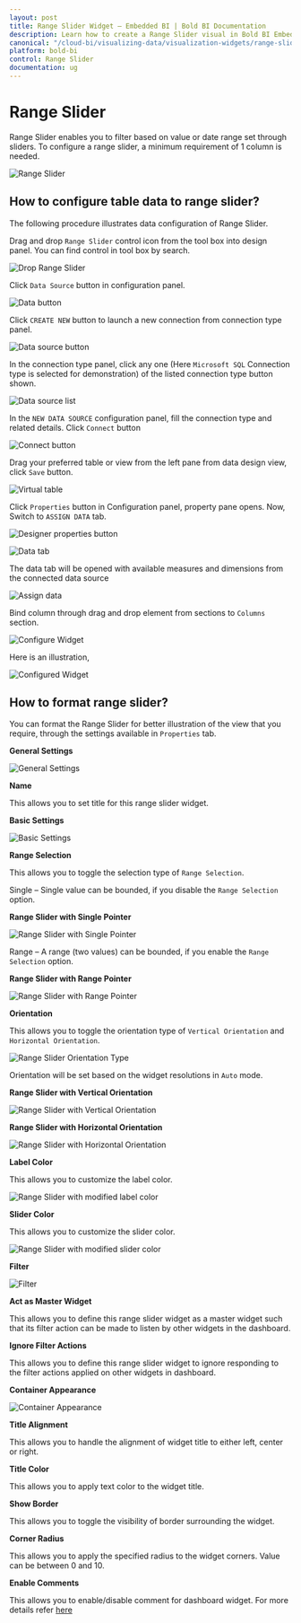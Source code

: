 ```yaml
---
layout: post
title: Range Slider Widget – Embedded BI | Bold BI Documentation
description: Learn how to create a Range Slider visual in Bold BI Embedded dashboard, configure data field and other settings.
canonical: "/cloud-bi/visualizing-data/visualization-widgets/range-slider/"
platform: bold-bi
control: Range Slider
documentation: ug
---
```


# Range Slider

Range Slider enables you to filter based on value or date range set through sliders. To configure a range slider, a minimum requirement of 1 column is needed.

![Range Slider](/static/assets/embedded/visualizing-data/visualization-widgets/images/range-slider/rangeslider.png)

## How to configure table data to range slider?

The following procedure illustrates data configuration of Range Slider.

Drag and drop `Range Slider` control icon from the tool box into design panel. You can find control in tool box by search.

![Drop Range Slider](/static/assets/embedded/visualizing-data/visualization-widgets/images/range-slider/drop-widget.png)

Click `Data Source` button in configuration panel.

![Data button](/static/assets/embedded/visualizing-data/visualization-widgets/images/databutton.png)

Click `CREATE NEW` button to launch a new connection from connection type panel.

![Data source button](/static/assets/embedded/visualizing-data/visualization-widgets/images/datasourcebutton.png)

In the connection type panel, click any one (Here `Microsoft SQL` Connection type is selected for demonstration) of the listed connection type button shown.

![Data source list](/static/assets/embedded/visualizing-data/visualization-widgets/images/datasourcelist.png)

In the `NEW DATA SOURCE` configuration panel, fill the connection type and related details. Click `Connect` button

![Connect button](/static/assets/embedded/visualizing-data/visualization-widgets/images/Connectbutton.png)

Drag your preferred table or view from the left pane from data design view, click `Save` button.

![Virtual table](/static/assets/embedded/visualizing-data/visualization-widgets/images/virtualtable.png)

Click `Properties` button in Configuration panel, property pane opens. Now, Switch to `ASSIGN DATA` tab.

![Designer properties button](/static/assets/embedded/visualizing-data/visualization-widgets/images/designerpropertiesbutton.png)

![Data tab](/static/assets/embedded/visualizing-data/visualization-widgets/images/range-slider/rangesliderdatatab.png)

The data tab will be opened with available measures and dimensions from the connected data source

![Assign data](/static/assets/embedded/visualizing-data/visualization-widgets/images/range-slider/rangesilderassigndata.png)

Bind column through drag and drop element from sections to `Columns` section.

![Configure Widget](/static/assets/embedded/visualizing-data/visualization-widgets/images/range-slider/configure-widget.png)

Here is an illustration,

![Configured Widget](/static/assets/embedded/visualizing-data/visualization-widgets/images/range-slider/configured-widget.png)


## How to format range slider?

You can format the Range Slider for better illustration of the view that you require, through the settings available in `Properties` tab. 

**General Settings**

![General Settings](/static/assets/embedded/visualizing-data/visualization-widgets/images/range-slider/general-settings.png)

**Name**

This allows you to set title for this range slider widget.

**Basic Settings**

![Basic Settings](/static/assets/embedded/visualizing-data/visualization-widgets/images/range-slider/basic-settings.png)

**Range Selection**

This allows you to toggle the selection type of `Range Selection`.

Single – Single value can be bounded, if you disable the `Range Selection` option.

**Range Slider with Single Pointer**

![Range Slider with Single Pointer](/static/assets/embedded/visualizing-data/visualization-widgets/images/range-slider/single-pointer.png)

Range – A range (two values) can be bounded, if you enable the `Range Selection` option.

**Range Slider with Range Pointer**

![Range Slider with Range Pointer](/static/assets/embedded/visualizing-data/visualization-widgets/images/range-slider/range-pointer.png)

**Orientation**

This allows you to toggle the orientation type of `Vertical Orientation` and `Horizontal Orientation`.

![Range Slider Orientation Type](/static/assets/embedded/visualizing-data/visualization-widgets/images/range-slider/orientation-type.png)

Orientation will be set based on the widget resolutions in `Auto` mode.

**Range Slider with Vertical Orientation**

![Range Slider with Vertical Orientation](/static/assets/embedded/visualizing-data/visualization-widgets/images/range-slider/rangeslider_vertical.png)

**Range Slider with Horizontal Orientation**

![Range Slider with Horizontal Orientation](/static/assets/embedded/visualizing-data/visualization-widgets/images/range-slider/range-pointer.png)

**Label Color**

This allows you to customize the label color.

![Range Slider with modified label color](/static/assets/embedded/visualizing-data/visualization-widgets/images/range-slider/label-color.png)

**Slider Color**

This allows you to customize the slider color.

![Range Slider with modified slider color](/static/assets/embedded/visualizing-data/visualization-widgets/images/range-slider/slider-color.png)

**Filter**

![Filter](/static/assets/embedded/visualizing-data/visualization-widgets/images/range-slider/filter.png)

**Act as Master Widget**

This allows you to define this range slider widget as a master widget such that its filter action can be made to listen by other widgets in the dashboard.

**Ignore Filter Actions**

This allows you to define this range slider widget to ignore responding to the filter actions applied on other widgets in dashboard.

**Container Appearance** 

![Container Appearance](/static/assets/embedded/visualizing-data/visualization-widgets/images/range-slider/container-settings.png)

**Title Alignment**

This allows you to handle the alignment of widget title to either left, center or right.

**Title Color**

This allows you to apply text color to the widget title.

**Show Border**

This allows you to toggle the visibility of border surrounding the widget.

**Corner Radius**

This allows you to apply the specified radius to the widget corners. Value can be between 0 and 10.

**Enable Comments**

This allows you to enable/disable comment for dashboard widget. For more details refer [here](/embedded-bi/visualizing-data/working-with-widgets/commenting-widget/)